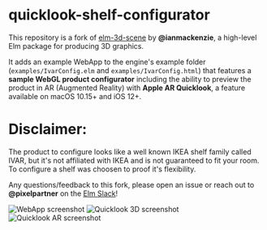 # quicklook-shelf-configurator

This repository is a fork of [elm-3d-scene](https://github.com/ianmackenzie/elm-3d-scene) by **@ianmackenzie**, a high-level Elm package for producing 3D graphics.

It adds an example WebApp to the engine's example folder (`examples/IvarConfig.elm` and `examples/IvarConfig.html`) that features a **sample WebGL product configurator** including the ability to preview the product in AR (Augmented Reality) with **Apple AR Quicklook**, a feature available on macOS 10.15+ and iOS 12+. 

# Disclaimer:

The product to configure looks like a well known IKEA shelf family called IVAR, but it's not affiliated with IKEA and is not guaranteed to fit your room. To configure a shelf was choosen to proof it's flexibility.

Any questions/feedback to this fork, please open an issue or reach out to **@pixelpartner**
on the [Elm Slack](https://elmlang.herokuapp.com)!

![WebApp screenshot](https://github.com/pixelpartner/quicklokk-shelf-configurator/IvarConfig_WebApp.jpg)
![Quicklook 3D screenshot](https://github.com/pixelpartner/quicklokk-shelf-configurator/IvarConfig_3D.jpg)
![Quicklook AR screenshot](https://github.com/pixelpartner/quicklokk-shelf-configurator/IvarConfig_AR.jpg)
